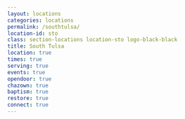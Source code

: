 ```yaml
---
layout: locations
categories: locations
permalink: /southtulsa/
location-id: sto
class: section-locations location-sto logo-black-black
title: South Tulsa
location: true
times: true
serving: true
events: true
opendoor: true
chazown: true
baptism: true
restore: true
connect: true
---
```

